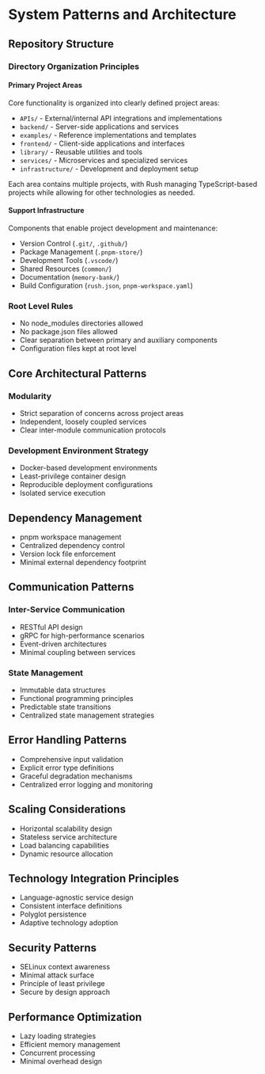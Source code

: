 # System Patterns and Architecture

## Repository Structure

### Directory Organization Principles

#### Primary Project Areas

Core functionality is organized into clearly defined project areas:

- `APIs/` - External/internal API integrations and implementations
- `backend/` - Server-side applications and services
- `examples/` - Reference implementations and templates
- `frontend/` - Client-side applications and interfaces
- `library/` - Reusable utilities and tools
- `services/` - Microservices and specialized services
- `infrastructure/` - Development and deployment setup

Each area contains multiple projects, with Rush managing TypeScript-based projects while allowing for other technologies as needed.

#### Support Infrastructure

Components that enable project development and maintenance:

- Version Control (`.git/`, `.github/`)
- Package Management (`.pnpm-store/`)
- Development Tools (`.vscode/`)
- Shared Resources (`common/`)
- Documentation (`memory-bank/`)
- Build Configuration (`rush.json`, `pnpm-workspace.yaml`)

### Root Level Rules

- No node_modules directories allowed
- No package.json files allowed
- Clear separation between primary and auxiliary components
- Configuration files kept at root level

## Core Architectural Patterns

### Modularity

- Strict separation of concerns across project areas
- Independent, loosely coupled services
- Clear inter-module communication protocols

### Development Environment Strategy

- Docker-based development environments
- Least-privilege container design
- Reproducible deployment configurations
- Isolated service execution

## Dependency Management

- pnpm workspace management
- Centralized dependency control
- Version lock file enforcement
- Minimal external dependency footprint

## Communication Patterns

### Inter-Service Communication

- RESTful API design
- gRPC for high-performance scenarios
- Event-driven architectures
- Minimal coupling between services

### State Management

- Immutable data structures
- Functional programming principles
- Predictable state transitions
- Centralized state management strategies

## Error Handling Patterns

- Comprehensive input validation
- Explicit error type definitions
- Graceful degradation mechanisms
- Centralized error logging and monitoring

## Scaling Considerations

- Horizontal scalability design
- Stateless service architecture
- Load balancing capabilities
- Dynamic resource allocation

## Technology Integration Principles

- Language-agnostic service design
- Consistent interface definitions
- Polyglot persistence
- Adaptive technology adoption

## Security Patterns

- SELinux context awareness
- Minimal attack surface
- Principle of least privilege
- Secure by design approach

## Performance Optimization

- Lazy loading strategies
- Efficient memory management
- Concurrent processing
- Minimal overhead design
